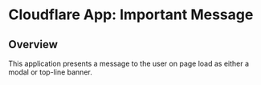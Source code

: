 # Cloudflare App: Important Message

## Overview

This application presents a message to the user on page load as either a modal or top-line banner.
